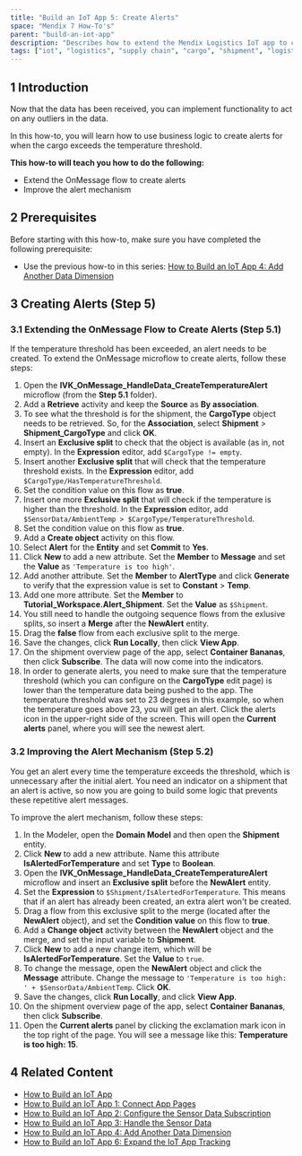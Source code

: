 ```yaml
---
title: "Build an IoT App 5: Create Alerts"
space: "Mendix 7 How-To's"
parent: "build-an-iot-app"
description: "Describes how to extend the Mendix Logistics IoT app to create alerts."
tags: ["iot", "logistics", "supply chain", "cargo", "shipment", "logistics", "sensor"]
---
```


## 1 Introduction

Now that the data has been received, you can implement functionality to act on any outliers in the data. 

In this how-to, you will learn how to use business logic to create alerts for when the cargo exceeds the temperature threshold.

**This how-to will teach you how to do the following:**

* Extend the OnMessage flow to create alerts
* Improve the alert mechanism

## 2 Prerequisites

Before starting with this how-to, make sure you have completed the following prerequisite:

* Use the previous how-to in this series: [How to Build an IoT App 4: Add Another Data Dimension](build-an-iot-app-4)

## 3 Creating Alerts (Step 5)

### 3.1 Extending the OnMessage Flow to Create Alerts (Step 5.1)

If the temperature threshold has been exceeded, an alert needs to be created. To extend the OnMessage microflow to create alerts, follow these steps:

1. Open the **IVK_OnMessage_HandleData_CreateTemperatureAlert** microflow (from the **Step 5.1** folder).
2. Add a **Retrieve** activity and keep the **Source** as **By association**.
3. To see what the threshold is for the shipment, the **CargoType** object needs to be retrieved. So, for the **Association**, select **Shipment** > **Shipment_CargoType** and click **OK**.
4. Insert an **Exclusive split** to check that the object is available (as in, not empty). In the **Expression** editor, add `$CargoType != empty`.
5. Insert another **Exclusive split** that will check that the temperature threshold exists. In the **Expression** editor, add `$CargoType/HasTemperatureThreshold`.
6. Set the condition value on this flow as **true**.
7. Insert one more **Exclusive split** that will check if the temperature is higher than the threshold. In the **Expression** editor, add `$SensorData/AmbientTemp > $CargoType/TemperatureThreshold`.
8. Set the condition value on this flow as **true**.
9. Add a **Create object** activity on this flow.
10. Select **Alert** for the **Entity** and set **Commit** to **Yes**.
11. Click **New** to add a new attribute. Set the **Member** to **Message** and set the **Value** as `'Temperature is too high'`.
12. Add another attribute. Set the **Member** to **AlertType** and click **Generate** to verify that the expression value is set to **Constant** > **Temp**.
13. Add one more attribute. Set the **Member** to **Tutorial_Workspace.Alert_Shipment**. Set the **Value** as `$Shipment`.
14. You still need to handle the outgoing sequence flows from the exlusive splits, so insert a **Merge** after the **NewAlert** entity.
15. Drag the **false** flow from each exclusive split to the merge.
16. Save the changes, click **Run Locally**, then click **View App**.
17. On the shipment overview page of the app, select **Container Bananas**, then click **Subscribe**. The data will now come into the indicators.
18. In order to generate alerts, you need to make sure that the temperature threshold (which you can configure on the **CargoType** edit page) is lower than the temperature data being pushed to the app. The temperature threshold was set to 23 degrees in this example, so when the temperature goes above 23, you will get an alert. Click the alerts icon in the upper-right side of the screen. This will open the **Current alerts** panel, where you will see the newest alert.

### 3.2 Improving the Alert Mechanism (Step 5.2)

You get an alert every time the temperature exceeds the threshold, which is unnecessary after the initial alert. You need an indicator on a shipment that an alert is active, so now you are going to build some logic that prevents these repetitive alert messages.

To improve the alert mechanism, follow these steps:

1. In the Modeler, open the **Domain Model** and then open the **Shipment** entity.
2. Click **New** to add a new attribute. Name this attribute **IsAlertedForTemperature** and set **Type** to **Boolean**.
3. Open the **IVK_OnMessage_HandleData_CreateTemperatureAlert** microflow and insert an **Exclusive split** before the **NewAlert** entity.
4. Set the **Expression** to `$Shipment/IsAlertedForTemperature`. This means that if an alert has already been created, an extra alert won't be created.
5. Drag a flow from this exclusive split to the merge (located after the **NewAlert** object), and set the **Condition value** on this flow to **true**. 
6. Add a **Change object** activity between the **NewAlert** object and the merge, and set the input variable to **Shipment**.
7. Click **New** to add a new change item, which will be **IsAlertedForTemperature**. Set the **Value** to `true`.
8. To change the message, open the **NewAlert** object and click the **Message** attribute. Change the message to `'Temperature is too high: ' + $SensorData/AmbientTemp`. Click **OK**.
9. Save the changes, click **Run Locally**, and click **View App**.
10. On the shipment overview page of the app, select **Container Bananas**, then click **Subscribe**.
11. Open the **Current alerts** panel by clicking the exclamation mark icon in the top right of the page. You will see a message like this: **Temperature is too high: 15**.

## 4 Related Content

* [How to Build an IoT App](build-an-iot-app)
* [How to Build an IoT App 1: Connect App Pages](build-an-iot-app-1)
* [How to Build an IoT App 2: Configure the Sensor Data Subscription](build-an-iot-app-2)
* [How to Build an IoT App 3: Handle the Sensor Data](build-an-iot-app-3)
* [How to Build an IoT App 4: Add Another Data Dimension](build-an-iot-app-4)
* [How to Build an IoT App 6: Expand the IoT App Tracking](build-an-iot-app-6)
